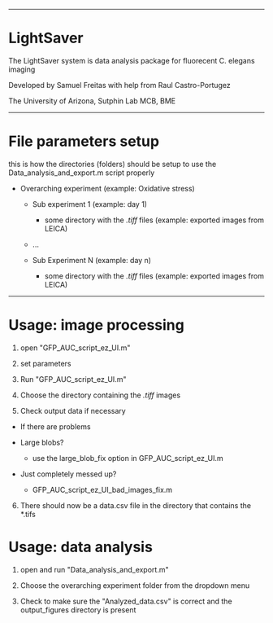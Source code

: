 ------------------------------------------------------------------------------------------------

# LightSaver

The LightSaver system is data analysis package for fluorecent C. elegans imaging 

Developed by Samuel Freitas with help from Raul Castro-Portugez

The University of Arizona, Sutphin Lab MCB, BME

------------------------------------------------------------------------------------------------

# File parameters setup

this is how the directories (folders) should be setup to use the Data_analysis_and_export.m script properly

  - Overarching experiment (example: Oxidative stress)
  
    - Sub experiment 1 (example: day 1)
    
      - some directory with the *.tiff* files (example: exported images from LEICA)
      
    - ...
   
    - Sub Experiment N (example: day n)
    
      - some directory with the *.tiff* files (example: exported images from LEICA)
      

------------------------------------------------------------------------------------------------

# Usage: image processing 

1.  open "GFP_AUC_script_ez_UI.m"

2.  set parameters

3.  Run "GFP_AUC_script_ez_UI.m"

4.  Choose the directory containing the *.tiff* images

5.  Check output data if necessary

  - If there are problems

  - Large blobs?
    - use the large_blob_fix option in GFP_AUC_script_ez_UI.m

  - Just completely messed up?
    - GFP_AUC_script_ez_UI_bad_images_fix.m

6.  There should now be a data.csv file in the directory that contains the *.tifs 

# Usage: data analysis

1.  open and run "Data_analysis_and_export.m"

2.  Choose the overarching experiment folder from the dropdown menu

3.  Check to make sure the "Analyzed_data.csv" is correct and the output_figures directory is present


